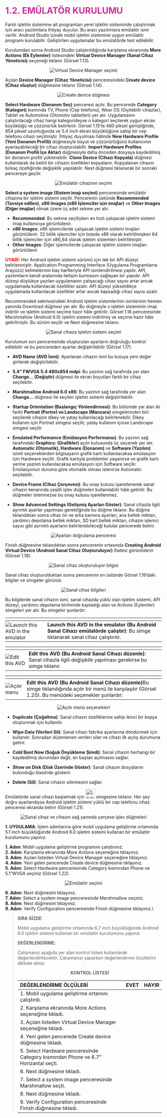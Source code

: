 <h1 style="color:#cd2d98;">1.2. EMÜLATÖR KURULUMU</h1>

Farklı işletim sistemine ait programları yerel işletim sisteminde çalıştırmak için aracı yazılımlara ihtiyaç duyulur. Bu aracı yazılımlara emülatör ismi verilir. Android Studio içinde mobil işletim sistemine uygun emülatör programı kurulabilir. Geliştirilen uygulamalar bu emülatörde test edilebilir.

Kurulumdan sonra Android Studio çalıştırıldığında karşılama ekranında **More Actions (Ek Eylemler)** listesindeki **Virtual Device Manager (Sanal Cihaz Yöneticisi)** seçeneği tıklanır (Görsel 1.13).

<div style="display:block;text-align:center">

![Virtual Device Manager seçimi](./mobil-uygulama-gelistirmeye-hazirlik/gorsel-1.13-virtual-device-manager-secimi.png)
</div>


Açılan **Device Manager (Cihaz Yöneticisi)** penceresindeki **Create device (Cihaz oluştur)** düğmesine tıklanır (Görsel 1.14). 
<div style="display:block;text-align:center">

![Create device düğmesi](./mobil-uygulama-gelistirmeye-hazirlik/gorsel-1.14-create-device-dugmesi.png)
</div>


**Select Hardware (Donanım Seç)** penceresi açılır. Bu pencerede **Category (Kategori)** kısmında TV, Phone (Cep telefonu), Wear OS (Giyilebilir cihazlar), Tablet ve Automotive (Otomotiv tabletleri) yer alır. Uygulamanın çalıştırılacağı cihaz hangi kategorideyse o kategori seçilerek uygun ekran büyüklüğü ve çözünürlük belirlenir. Görsel 1.15’te 480 piksel genişliğinde, 854 piksel uzunluğunda ve 5.4 inch ekran büyüklüğüne sahip bir cep telefonu cihazı seçilmiştir. İhtiyaç duyulması hâlinde **New Hardware Profile (Yeni Donanım Profili)** düğmesiyle boyut ve çözünürlüğünü kullanıcının ayarlayabileceği bir cihaz oluşturulabilir. **Import Hardware Profiles (Donanım Profili İçe Aktar)** düğmesiyle daha önceden dosyaya kaydedilmiş bir donanım profili yüklenebilir. **Clone Device (Cihazı Kopyala)** düğmesi kullanılarak da belirli bir cihazın özellikleri kopyalanır. Kopyalanan cihazın birkaç özelliğinde değişiklik yapılabilir. Next düğmesi tıklanarak bir sonraki pencereye geçilir.
<div style="display:block;text-align:center">

![Emülatör cihazının seçimi](./mobil-uygulama-gelistirmeye-hazirlik/gorsel-1.15-emulator-cihazinin-secimi.png)
</div>


**Select a system image (Sistem imajı seçimi)** penceresinde emülatör cihazına bir işletim sistemi seçilir. Pencerenin üstünde **Recommended (Tavsiye edilen)**, **x86 Images (x86 İşlemciler için imajlar)** ve **Other Images (Diğer imajlar)** olmak üzere üç adet sekme yer alır.

- **Recommended**: Bu sekme seçiliyken en hızlı çalışacak işletim sistemi imajı kullanıcıya görüntülenir.
- **x86 Images**: x86 işlemcilerde çalışacak işletim sistemi imajları görüntülenir. 32 bitlik işlemciler için listede x86 olarak belirtilmişken 64 bitlik işlemciler için x86_64 olarak işletim sistemleri belirtilmiştir.
- **Other Images**: Diğer işlemcilerde çalışacak işletim sistemi imajları görüntülenir

<span style="color:#f00;font-weight:bold">UYARI:</span> Her Android işletim sistemi sürümü için tek bir API düzeyi belirlenmiştir. Application Programming Interface (Uygulama Programlama Arayüzü) kelimelerinin baş harfleriyle API isimlendirilmesi yapılır. API, yazılımların kendi aralarında iletişim kurmasını sağlayan bir yapıdır. API düzeyi düştükçe yazılan uygulamanın çalışacağı cihaz sayısı artar ancak uygulamada kullanılacak özellikler azalır. API düzeyi yükseldikçe uygulamada kullanılacak özellikler artar ancak kapsadığı cihaz sayısı azalır.

Recommended sekmesindeki Android işletim sistemlerinin isimlerinin hemen yanında Download düğmesi yer alır. Bu düğmeyle o işletim sisteminin imajı indirilir ve işletim sistemi seçime hazır hâle getirilir. Görsel 1.16 penceresinde Marshmallow (Android 6.0) işletim sistemi indirilmiş ve seçime hazır hâle getirilmiştir. Bu sürüm seçilir ve Next düğmesine tıklanır.

<div style="display:block;text-align:center">

![Sanal cihaza işletim sistemi seçimi](./mobil-uygulama-gelistirmeye-hazirlik/gorsel-1.16-sanal-cihaza-isletim-sistemi-secimi.png)
</div>


Kurulumun son penceresinde oluşturulan ayarların doğruluğu kontrol edilebilir ve bu pencereden ayarlar değiştirilebilir (Görsel 1.17).

- **AVD Name (AVD İsmi)**: Ayarlanan cihazın ismi bu kutuya yeni değer girilerek değiştirilebilir.
- **5.4” FWVGA 5.4 480x854 mdpi**: Bu yazının sağ tarafında yer alan **Change… (Değiştir)** düğmesi ile ekran boyutları farklı bir cihaz seçilebilir.
- **Marshmallow Android 6.0 x86**: Bu yazının sağ tarafında yer alan **Change…** düğmesi ile seçilen işletim sistemi değiştirilebilir.

- **Startup Orientation (Başlangıç Yönlendirmesi)**: Bu bölümde yar alan iki farklı **Portrait (Portre) ve Landscape (Manzara)** simgelerinden biri seçilerek cihazın dikey ve yatay kullanılacağı belirlenebilir. Dikey kullanım için Portrait simgesi seçilir, yatay kullanım içinse Landscape simgesi seçilir.
- **Emulated Performance (Emülasyon Performansı)**: Bu yazının sağ tarafındaki **Graphics: (Grafikler)** açılır kutusunda üç seçenek yer alır. **Automatic (Otomatik), Hardware (Donanım)** ve **Software (Yazılım)** isimli seçeneklerden bilgisayarın grafik kartı kullanılacaksa emülasyon için Hardware seçilir. Grafik kartıyla problemler yaşanırsa ve grafik kartı yerine yazılım kullanılacaksa emülasyon için Software seçilir. Emülasyonun duruma göre otomatik olması istenirse Automatic seçilebilir.
- **Device Frame (Cihaz Çerçevesi)**: Bu onay kutusu işaretlenerek sanal cihazın kenarında çeşitli işlev düğmeleri kullanılabilir hâle getirilir. Bu düğmeler istenmezse bu onay kutusu
işaretlenmez.
- **Show Advanced Settings (Gelişmiş Ayarları Göster)**: Sanal cihazla ilgili ayrıntılı ayarlar yapılması gerektiğinde bu düğme tıklanır. Bu düğme tıklandıktan sonra cihaz ön ve arka kamera ayarları, ana bellek miktarı, yardımcı depolama bellek miktarı, SD kart bellek miktarı, cihazın işlemci sayısı gibi ayrıntılı ayarların belirlenebileceği kutular pencerede belirir. 
<div style="display:block;text-align:center">

![Ayarları doğrulama penceresi](./mobil-uygulama-gelistirmeye-hazirlik/gorsel-1.17-ayarlari-dogrulama-penceresi.png)
</div>


Finish düğmesine tıklandıktan sonra pencerenin ortasında **Creating Android Virtual Device (Android Sanal Cihaz Oluşturuluyor)** ifadesi görüntülenir (Görsel 1.18).
<div style="display:block;text-align:center">

![Sanal cihaz oluşturuluyor bilgisi](./mobil-uygulama-gelistirmeye-hazirlik/gorsel-1.18-sanal-cihaz-olusturuluyor-bilgisi.png)
</div>

Sanal cihaz oluşturulduktan sonra pencerenin en üstünde Görsel 1.19’daki bilgiler ve simgeler görünür.
<div style="display:block;text-align:center">

![Sanal cihaz bilgileri](./mobil-uygulama-gelistirmeye-hazirlik/gorsel-1.19-sanal-cihaz-bilgileri.png)
</div>


Bu bilgilerde sanal cihazın ismi, sanal cihazda yüklü olan işletim sistemi, API düzeyi, yardımcı depolama biriminde kapladığı alan ve Actions (Eylemler) simgeleri yer alır. Bu simgeler şunlardır:


<table>
<thead>
  <tr>
    <th></th>
    <th></th>
  </tr>
</thead>
<tbody>
  <tr>
    <td style="margin:0px;padding:0px;"><img src="./mobil-uygulama-gelistirmeye-hazirlik/launch-this-avd-in-the-emulator.png" alt="Launch this AVD in the emulator"></td>
    <td><span style="font-weight:bold">Launch this AVD in the emulator (Bu Android Sanal Cihazı emülatörde çalıştır)</span>: Bu simge tıklanarak sanal cihaz çalıştırılır.</td>
  </tr>
</tbody>
</table>

<table>
<thead>
  <tr>
    <th></th>
    <th></th>
  </tr>
</thead>
<tbody>
  <tr>
    <td style="margin:0px;padding:0px;"><img src="./mobil-uygulama-gelistirmeye-hazirlik/edit-this-avd.png" alt="Edit this AVD"></td>
    <td><span style="font-weight:bold">Edit this AVD (Bu Android Sanal Cihazı düzenle)</span>: Sanal cihazla ilgili değişiklik yapılması gerekirse bu simge tıklanır.</td>
  </tr>
</tbody>
</table>

<table>
<thead>
  <tr>
    <th></th>
    <th></th>
  </tr>
</thead>
<tbody>
  <tr>
    <td style="margin:0px;padding:0px;"><img src="./mobil-uygulama-gelistirmeye-hazirlik/acilir-menu.png" alt="Açılır menu"></td>
    <td><span style="font-weight:bold">Edit this AVD (Bu Android Sanal Cihazı düzenle)</span>Bu simge tıklandığında açılır bir menü ile karşılaşılır (Görsel 1.20). Bu menüdeki seçenekler şunlardır: </td>
  </tr>
</tbody>
</table>

<div style="display:block;text-align:center">

![Açılır menü seçenekleri](./mobil-uygulama-gelistirmeye-hazirlik/gorsel-1.20-acilir-menu-secenekleri.png)
</div>

- **Duplicate (Çoğaltma)**: Sanal cihazın özelliklerine sahip ikinci bir kopya oluşturmak için kullanılır.
  
- **Wipe Data (Verileri Sil)**: Sanal cihazı fabrika ayarlarına döndürmek için kullanılır. Sonradan düzenlenen verileri siler ve cihazı ilk açılış durumuna getirir.

- **Cold Boot Now (Soğuk Önyükleme Şimdi)**: Sanal cihazın herhangi bir kaydedilmiş durumdan değil, en baştan açılmasını sağlar.

- **Show on Disk (Disk Üzerinde Göster)**: Sanal cihazın dosyalarını bulunduğu klasörde gösterir.

- **Delete (Sil)**: Sanal cihazın silinmesini sağlar.



Emülatörde sanal cihazı başlatmak için <img src="./mobil-uygulama-gelistirmeye-hazirlik/launch-this-avd-in-the-emulator.png" width="30px" height="30px" alt="Launch this AVD in the emulator"> simgesine tıklanır. Her şey doğru ayarlandıysa Android işletim sistemi yüklü bir cep telefonu cihaz penceresi ekranda belirir (Görsel 1.21).

<div style="display:block;text-align:center">

![Sanal cihaz ve cihazın sağ yanında çerçeve işlev düğmeleri](./mobil-uygulama-gelistirmeye-hazirlik/gorsel-1.21-sanal-cihaz-ve-cihazin-sag-yaninda-cerceve-islev-dugmeleri.png)
</div>


**1. UYGULAMA**: İşlem adımlarına göre mobil uygulama geliştirme ortamında 5.1 inch büyüklüğünde Android 6.0 işletim sistemi kullanan bir emülatör kurulumunu yapınız.

**1. Adım**: Mobil uygulama geliştirme programını çalıştırınız.\
**2. Adım**: Karşılama ekranında More Actions seçeneğine tıklayınız.\
**3. Adım**: Açılan listeden Virtual Device Manager seçeneğine tıklayınız.\
**4. Adım**: Yeni gelen pencerede Create device düğmesine tıklayınız.\
**5. Adım**: Select Hardware penceresinde Category kısmından Phone ve 5.1”WVGA seçiniz (Görsel 1.22).
<div style="display:block;text-align:center">

![Emülatör seçimi](./mobil-uygulama-gelistirmeye-hazirlik/gorsel-1.22-emulator-secimi.png)
</div>


**6. Adım**: Next düğmesini tıklayınız.\
**7. Adım**: Select a system image penceresinde Marshmallow seçiniz.\
**8. Adım**: Next düğmesini tıklayınız.\
**9. Adım**: Verify Configuration penceresinde Finish düğmesine tıklayınız.\

>**SIRA SİZDE**: 
>
>Mobil uygulama geliştirme ortamında 6.7 inch büyüklüğünde Android 6.0 işletim sistemi kullanan bir emülatör kurulumunu yapınız.
>
>**DEĞERLENDİRME**: 
>
>Çalışmanız aşağıda yer alan kontrol listesi kullanılarak değerlendirilecektir. Çalışmanızı yaparken değerlendirme ölçütlerini dikkate alınız.
>
><div style="text-align:center;"><b>KONTROL LİSTESİ</b></div>
>
>| DEĞERLENDİRME ÖLÇÜLERİ                                                             | EVET | HAYIR |
>| :--------------------------------------------------------------------------------- | ---- | ----- |
>| 1. Mobil uygulama geliştirme ortamını çalıştırdı.                                  |
>| 2. Karşılama ekranında More Actions seçeneğine tıkladı.                            |
>| 3. Açılan listeden Virtual Device Manager seçeneğine tıkladı.                      |
>| 4. Yeni gelen pencerede Create device düğmesine tıkladı.                           |
>| 5. Select Hardware penceresinde Category kısmından Phone ve 6.7” Horizantal seçti. |
>| 6. Next düğmesine tıkladı.                                                         |
>| 7. Select a system image penceresinde Marshmallow seçti.                           |
>| 8. Next düğmesine tıkladı.                                                         |
>| 9. Verify Configuration penceresinde Finish düğmesine tıkladı.                     |